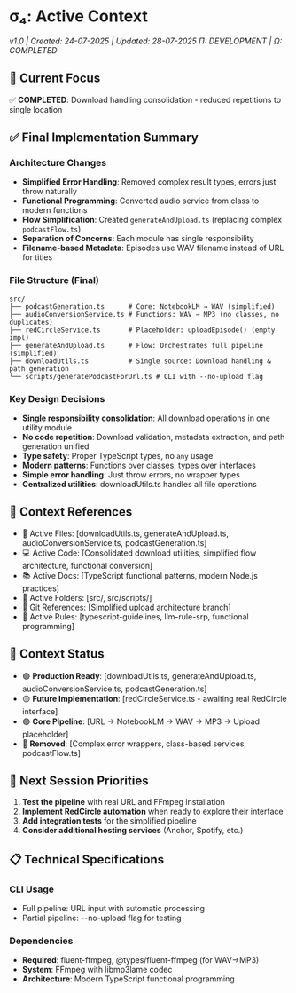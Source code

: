 # σ₄: Active Context

_v1.0 | Created: 24-07-2025 | Updated: 28-07-2025_
_Π: DEVELOPMENT | Ω: COMPLETED_

## 🔮 Current Focus

✅ **COMPLETED**: Download handling consolidation - reduced repetitions to single location

## ✅ Final Implementation Summary

### Architecture Changes

- **Simplified Error Handling**: Removed complex result types, errors just throw naturally
- **Functional Programming**: Converted audio service from class to modern functions
- **Flow Simplification**: Created `generateAndUpload.ts` (replacing complex `podcastFlow.ts`)
- **Separation of Concerns**: Each module has single responsibility
- **Filename-based Metadata**: Episodes use WAV filename instead of URL for titles

### File Structure (Final)

```
src/
├── podcastGeneration.ts      # Core: NotebookLM → WAV (simplified)
├── audioConversionService.ts # Functions: WAV → MP3 (no classes, no duplicates)
├── redCircleService.ts       # Placeholder: uploadEpisode() (empty impl)
├── generateAndUpload.ts      # Flow: Orchestrates full pipeline (simplified)
├── downloadUtils.ts          # Single source: Download handling & path generation
└── scripts/generatePodcastForUrl.ts # CLI with --no-upload flag
```

### Key Design Decisions

- **Single responsibility consolidation**: All download operations in one utility module
- **No code repetition**: Download validation, metadata extraction, and path generation unified
- **Type safety**: Proper TypeScript types, no `any` usage
- **Modern patterns**: Functions over classes, types over interfaces
- **Simple error handling**: Just throw errors, no wrapper types
- **Centralized utilities**: downloadUtils.ts handles all file operations

## 📎 Context References

- 📄 Active Files: [downloadUtils.ts, generateAndUpload.ts, audioConversionService.ts, podcastGeneration.ts]
- 💻 Active Code: [Consolidated download utilities, simplified flow architecture, functional conversion]
- 📚 Active Docs: [TypeScript functional patterns, modern Node.js practices]
- 📁 Active Folders: [src/, src/scripts/]
- 🔄 Git References: [Simplified upload architecture branch]
- 📏 Active Rules: [typescript-guidelines, llm-rule-srp, functional programming]

## 📡 Context Status

- 🟢 **Production Ready**: [downloadUtils.ts, generateAndUpload.ts, audioConversionService.ts, podcastGeneration.ts]
- 🟡 **Future Implementation**: [redCircleService.ts - awaiting real RedCircle interface]
- 🟣 **Core Pipeline**: [URL → NotebookLM → WAV → MP3 → Upload placeholder]
- 🔴 **Removed**: [Complex error wrappers, class-based services, podcastFlow.ts]

## 🚀 Next Session Priorities

1. **Test the pipeline** with real URL and FFmpeg installation
2. **Implement RedCircle automation** when ready to explore their interface
3. **Add integration tests** for the simplified pipeline
4. **Consider additional hosting services** (Anchor, Spotify, etc.)

## 📋 Technical Specifications

### CLI Usage

- Full pipeline: URL input with automatic processing
- Partial pipeline: --no-upload flag for testing

### Dependencies

- **Required**: fluent-ffmpeg, @types/fluent-ffmpeg (for WAV→MP3)
- **System**: FFmpeg with libmp3lame codec
- **Architecture**: Modern TypeScript functional programming

